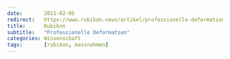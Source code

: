 ```yaml
---
date:       2021-02-05
redirect:   https://www.rubikon.news/artikel/professionelle-deformation
title:      Rubikon
subtitle:   "Professionelle Deformation"
categories: Wissenschaft
tags:       [rubikon, massnahmen]
---
```

